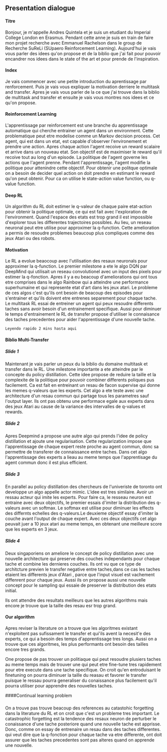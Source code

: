## Presentation dialogue

#### Titre

Bonjour, je m'appelle Andres Quintela et je suis un etudiant du Imperial College London en Erasmus. Pendant cette anne je suis en train de faire mon projet recherche avec Emmanuel Rachelson dans le group de Recherche SuReLi (SUpaero Reinforcement Learning). Aujourd'hui je vais vous parler des idees qu'on propose et de la biblio que j'ai fait pour pouvoir encandrer nos idees dans le state of the art et pour prende de l'inspiration.
#### Index
Je vais commencer avec une petite introduction du aprentissage par renforcement. Puis je vais vous expliquer la motivation derriere le multitask and transfer. Apres je vais vous parler de la ce que j'ai trouve dans la biblio de multitask and transfer et ensuite je vais vous montres nos idees et ce qu'on propose.

#### Reinforcement Learning

L'apprentissage par reinforcement est une branche du apprentissage automatique qui cherche entrainer un agent dans un environment. Cette problematique peut etre modelise comme un Markov decision process. Cet agent, qui est dans un etat, est capable d'observer l'environement et prendre une action. Apres chaque action l'agent recoive un reward scalaire et arrive dans un nouveau etat. Son objectif est de maximiser le reward qu'il recoive tout au long d'un episode. La politique de l'agent governe les actions que l'agent prenne.
Pendant l'apprentissage, l'agent modifie la politique pour attenindre cette objectif. Pour obtenir une politque optimale on a besoin de decider quel action on doit prendre en estimant le reward qu'on peut obtenir. Pour ca on utilise le state-action value function, ou q-value function.

#### Deep RL

Un algorithm du RL doit estimer le q-valeur de chaque paire etat-action pour obtenir la politique optimale, ce qui est fait avec l'exploration de l'environment. Quand l'espace des etats est trop grand il est impossible d'explorer tous les differentes trajectoires possibles. Au lieu, un reseau neuronal peut etre utilise pour approximer la q-function.
Cette amelioration a permis de resoudre problemes beaucoup plus compliques comme des jeux Atari ou des robots.

#### Motivation

Le RL a evolue beaocoup avec l'utilisation des resaux neuronals pour approximer la q-function. Le premier milestone a ete le algo DQN par DeepMind qui utilisait un reseau convolutionel avec un input des pixels pour estimer la q-fonction. Apres il y a eu beacoup d'ameliorations qui ont tous etre comprises dans le algo Rainbow qui a atteindre une performance superhumaine et qui represente etat d'art dans les jeux atari.
Le probleme de ces algos c'est qu'ils ont besoin de beacoup des episodes pour s'entrainer et qu'ils doivent etre entrenes separement pour chaque tache.
Le multitask RL essai de entreiner un agent qui peux resoudre differents taches sans avoir besoin d'un entrainement specifique. Aussi pour diminuer le temps d'entrainement le RL de transfer propose d'utiliser le connaisance des taches precedentes pour aider l'apprentissage d'une nouvelle tache.

	Leyendo rapido 2 mins hasta aqui

#### Biblio Multi-Transfer

##### Slide 1

Maintenant je vais parler un peux du la biblio du domaine multitask et transfer dans le RL.
Une milestone importante a ete atteindre par le concepte du policy distillation. Cette idee propose de reduire la taille et la complexite de la politique pour pouvoir combiner differents poliques pus facilement. Ca est fait en entreinant un resau de facon supervise qui donne les memes q-valeurs que les experts. Cet algo a ete teste avec une architecture d'un resau commun qui partage tous les parametres sauf l'output layer. Ils ont pas obtenu une performace egale aux experts dans des jeux Atari au cause de la variance des intervalles de q-values et rewards.


##### Slide 2

Apres Deepmind a propose une autre algo qui prends l'idee de policy distillation et ajoute une regularisation. Cette regularization impose que l'apprentissage de chaque expert reste proche au agent commun, donc sa permettre de transferer de connaissance entre taches. Dans cet algo l'apprentissage des experts a lieau au meme temps que l'apprentisage du agent commun donc il est plus efficient.

##### Slide 3

En parallel au policy distillation des chercheurs de l'univeriste de toronto ont developpe un algo appelle actor mimic. L'idee est tres similaire. Avoir un ressau acteur qui imite les experts. Pour faire ca, le resseau neuron est entraine avec deux objectifs, le premier essais d'imiter la distribution des q-valeurs avec un softmax. Le softmax est utilise pour diminuer les effects des differnts echelles des q-valeurs.Le deuxieme objectif essay d'imiter la couche avant l'output de chaque expert. Avec ces deux objectifs cet algo peuvait juer a 10 jeux atari au meme temps, en obtenant une meilleure score que les experts en 3 jeux.

##### Slide 4

Deux singaporiens on ameliore le concept de policy distillation avec une nouvelle architecture qui preserve des couches independants pour chaque tache et combine les dernieres couches. Ils ont vu que ce type de architcture previen le transfer negative entre taches,dans ce cas les taches etaient les differents jeux d'Atari , parce que l'input visuel est vachement diffenrent pour chaque jeux.
Aussi ils on propose aussi une nouvelle concept pour le sampling qui essaie de preserver la distribution des etats initial.

Ils ont attendre des resultats meilleurs que les autres algorithms mais encore je trouve que la taille des resau esr trop grand.

#### Our algorithm

Apres reviser la literature on a trouve que les algoritmes existant n'exploitent pas sufissament le transfer et qui'ils avent la necesit'e des experts, ce qui a besoin des temps d'apprentissage tres longs. Aussi on a trouve que ces algoritmes, les plus performants ont besoin des tailles encore tres grands.

One propose de pas trouver un politiaque qui peut resoudre plusiers taches au meme temps mais de trouver une qui peut etre fine-tune tres rapidement pour etre execute dans une tache specifique. On croit qu'en entroduisant le finetuning on pourra diminuer la taille du reasau et favorer le transfer puisque le ressau pourra generaliser du conaissance plus facilement qu'il pourra utiliser pour apprendre des nouvelles taches.

####Continual learning problem

#####

On a trouve pas trouve beacoup des references au catastohic forgetting dans la literature du RL et on croit que c'est un probleme tres important. Le catastrophic forgetting est la tendence des resaux neuron de perturber le conaissance d'une tache posteriore quand une nouvelle tache est apprisse.
Donc, comme on essay de entrenaire un resau dans des taches differentes. qui veut dire que la q-fonction pour chaque tache va etre differente, ont doit assurer que les taches precedentes sont pas alteres quand on apprende une nouvelle.


######
